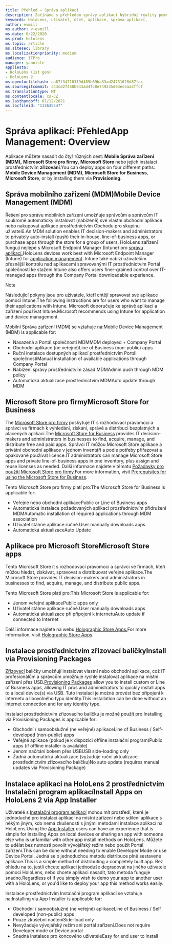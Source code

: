 ```yaml
---
title: Přehled – Správa aplikací
description: Začínáme s přehledem správy aplikací hybridní reality pomocí správy mobilních zařízení, Microsoft Storu pro firmy a zřizovacích balíčků
keywords: HoloLens, uživatel, účet, aplikace, správa aplikací,
author: evmill
ms.author: v-evmill
ms.date: 6/22/2020
ms.prod: hololens
ms.topic: article
ms.sitesec: library
ms.localizationpriority: medium
audience: ITPro
manager: yannisle
appliesto:
- HoloLens (1st gen)
- HoloLens 2
ms.openlocfilehash: ca87f34718319d489b69ba33ad24731628d87fac
ms.sourcegitcommit: c43cd2f450b643ad4fc8e749235d03ec5aa3ffcf
ms.translationtype: MT
ms.contentlocale: cs-CZ
ms.lasthandoff: 07/12/2021
ms.locfileid: "113635547"
---
```

# <a name="app-management-overview"></a><span data-ttu-id="4c03d-104">Správa aplikací: Přehled</span><span class="sxs-lookup"><span data-stu-id="4c03d-104">App Management: Overview</span></span>

<span data-ttu-id="4c03d-105">Aplikace můžete nasadit do čtyř různých cest: **Mobile Správa zařízení (MDM),** **Microsoft Store pro firmy,** **Microsoft Store** nebo jejich instalací prostřednictvím **zřizování**.</span><span class="sxs-lookup"><span data-stu-id="4c03d-105">You can deploy apps on four different paths: **Mobile Device Management (MDM)**, **Microsoft Store for Business**, **Microsoft Store**, or by installing them via **Provisioning**.</span></span>

## <a name="mobile-device-management-mdm"></a><span data-ttu-id="4c03d-106">Správa mobilního zařízení (MDM)</span><span class="sxs-lookup"><span data-stu-id="4c03d-106">Mobile Device Management (MDM)</span></span>

<span data-ttu-id="4c03d-107">Řešení pro správu mobilních zařízení umožňuje správcům a správcům IT soukromě automaticky instalovat (nabízeně) své vlastní obchodní aplikace nebo nakupovat aplikace prostřednictvím Obchodu pro skupinu uživatelů.</span><span class="sxs-lookup"><span data-stu-id="4c03d-107">An MDM solution enables IT decision-makers and administrators to privately auto-install (push) their in-house, line-of-business apps, or purchase apps through the store for a group of users.</span></span> <span data-ttu-id="4c03d-108">HoloLens zařízení fungují nejlépe s Microsoft Endpoint Manager (Intune) pro [správu aplikací.](app-deploy-intune.md)</span><span class="sxs-lookup"><span data-stu-id="4c03d-108">HoloLens devices work best with Microsoft Endpoint Manager (Intune) for [application management](app-deploy-intune.md).</span></span> <span data-ttu-id="4c03d-109">Intune také nabízí uživatelům přesnější kontrolu nad aplikacemi spravovanými IT prostřednictvím Portál společnosti ke stažení.</span><span class="sxs-lookup"><span data-stu-id="4c03d-109">Intune also offers users finer-grained control over IT-managed apps through the Company Portal downloadable experience.</span></span>

> [!NOTE]
> <span data-ttu-id="4c03d-110">Následující pokyny jsou pro uživatele, kteří chtějí spravovat své aplikace pomocí Intune.</span><span class="sxs-lookup"><span data-stu-id="4c03d-110">The following instructions are for users who want to manage their applications with Intune.</span></span> <span data-ttu-id="4c03d-111">Microsoft doporučuje ke správě aplikací a zařízení používat Intune.</span><span class="sxs-lookup"><span data-stu-id="4c03d-111">Microsoft recommends using Intune for application and device management.</span></span>

<span data-ttu-id="4c03d-112">Mobilní Správa zařízení (MDM) se vztahuje na:</span><span class="sxs-lookup"><span data-stu-id="4c03d-112">Mobile Device Management (MDM) is applicable for:</span></span>

* <span data-ttu-id="4c03d-113">Nasazená a Portál společnosti MDM</span><span class="sxs-lookup"><span data-stu-id="4c03d-113">MDM deployed + Company Portal</span></span>
* <span data-ttu-id="4c03d-114">Obchodní aplikace (ne veřejné)</span><span class="sxs-lookup"><span data-stu-id="4c03d-114">Line of Business (non-public) apps</span></span>
* <span data-ttu-id="4c03d-115">Ruční instalace dostupných aplikací prostřednictvím Portál společnosti</span><span class="sxs-lookup"><span data-stu-id="4c03d-115">Manual installation of available applications through Company Portal</span></span>
* <span data-ttu-id="4c03d-116">Nabízení správy prostřednictvím zásad MDM</span><span class="sxs-lookup"><span data-stu-id="4c03d-116">Admin push through MDM policy</span></span>
* <span data-ttu-id="4c03d-117">Automatická aktualizace prostřednictvím MDM</span><span class="sxs-lookup"><span data-stu-id="4c03d-117">Auto update through MDM</span></span>

## <a name="microsoft-store-for-business"></a><span data-ttu-id="4c03d-118">Microsoft Store pro firmy</span><span class="sxs-lookup"><span data-stu-id="4c03d-118">Microsoft Store for Business</span></span>

<span data-ttu-id="4c03d-119">The [Microsoft Store pro firmy](app-deploy-store-business.md) poskytuje IT s rozhodovací pravomocí a správci ve firmách k vyhledání, získání, správě a distribuci bezplatných a placených aplikací.</span><span class="sxs-lookup"><span data-stu-id="4c03d-119">The [Microsoft Store for Business](app-deploy-store-business.md) provides IT decision-makers and administrators in businesses to find, acquire, manage, and distribute free and paid apps.</span></span> <span data-ttu-id="4c03d-120">Správci IT můžou Microsoft Store aplikace a privátní obchodní aplikace v jednom inventáři a podle potřeby přiřazovat a opakovaně používat licence.</span><span class="sxs-lookup"><span data-stu-id="4c03d-120">IT administrators can manage Microsoft Store apps and private line-of-business apps in one inventory, plus assign and reuse licenses as needed.</span></span> <span data-ttu-id="4c03d-121">Další informace najdete v tématu [Požadavky pro použití Microsoft Store pro firmy](/microsoft-store/prerequisites-microsoft-store-for-business).</span><span class="sxs-lookup"><span data-stu-id="4c03d-121">For more information, visit [Prerequisites for using the Microsoft Store for Business](/microsoft-store/prerequisites-microsoft-store-for-business).</span></span>

<span data-ttu-id="4c03d-122">Tento Microsoft Store pro firmy platí pro:</span><span class="sxs-lookup"><span data-stu-id="4c03d-122">The Microsoft Store for Business is applicable for:</span></span>

* <span data-ttu-id="4c03d-123">Veřejné nebo obchodní aplikace</span><span class="sxs-lookup"><span data-stu-id="4c03d-123">Public or Line of Business apps</span></span>
* <span data-ttu-id="4c03d-124">Automatická instalace požadovaných aplikací prostřednictvím přidružení MDM</span><span class="sxs-lookup"><span data-stu-id="4c03d-124">Automatic installation of required applications through MDM association</span></span>
* <span data-ttu-id="4c03d-125">Uživatel stáhne aplikace ručně.</span><span class="sxs-lookup"><span data-stu-id="4c03d-125">User manually downloads apps</span></span>
* <span data-ttu-id="4c03d-126">Automatická aktualizace</span><span class="sxs-lookup"><span data-stu-id="4c03d-126">Auto Update</span></span>

## <a name="microsoft-store-apps"></a><span data-ttu-id="4c03d-127">Aplikace pro Microsoft Store</span><span class="sxs-lookup"><span data-stu-id="4c03d-127">Microsoft Store apps</span></span>

<span data-ttu-id="4c03d-128">Tento Microsoft Store it s rozhodovací pravomocí a správci ve firmách, kteří můžou hledat, získávat, spravovat a distribuovat veřejné aplikace.</span><span class="sxs-lookup"><span data-stu-id="4c03d-128">The Microsoft Store provides IT decision-makers and administrators in businesses to find, acquire, manage, and distribute public apps.</span></span>

<span data-ttu-id="4c03d-129">Tento Microsoft Store platí pro:</span><span class="sxs-lookup"><span data-stu-id="4c03d-129">This Microsoft Store is applicable for:</span></span>

* <span data-ttu-id="4c03d-130">Jenom veřejné aplikace</span><span class="sxs-lookup"><span data-stu-id="4c03d-130">Public apps only</span></span>
* <span data-ttu-id="4c03d-131">Uživatel stáhne aplikace ručně.</span><span class="sxs-lookup"><span data-stu-id="4c03d-131">User manually downloads apps</span></span>
* <span data-ttu-id="4c03d-132">Automatická aktualizace při připojení k internetu</span><span class="sxs-lookup"><span data-stu-id="4c03d-132">Auto update if connected to Internet</span></span>

<span data-ttu-id="4c03d-133">Další informace najdete na webu [Holographic Store Apps.](/hololens/holographic-store-apps)</span><span class="sxs-lookup"><span data-stu-id="4c03d-133">For more information, visit [Holographic Store Apps](/hololens/holographic-store-apps).</span></span>

## <a name="install-via-provisioning-packages"></a><span data-ttu-id="4c03d-134">Instalace prostřednictvím zřizovací balíčky</span><span class="sxs-lookup"><span data-stu-id="4c03d-134">Install via Provisioning Packages</span></span>

<span data-ttu-id="4c03d-135">[Zřizovací](app-deploy-provisioning-package.md) balíčky umožňují instalovat vlastní nebo obchodní aplikace, což IT profesionálům a správcům umožňuje rychle instalovat aplikace na místní zařízení přes USB.</span><span class="sxs-lookup"><span data-stu-id="4c03d-135">[Provisioning Packages](app-deploy-provisioning-package.md) allow you to install custom or Line of Business apps, allowing IT pros and administrators to quickly install apps to a local device(s) via USB.</span></span> <span data-ttu-id="4c03d-136">Tuto instalaci je možné provést bez připojení k internetu a libovolného typu identity.</span><span class="sxs-lookup"><span data-stu-id="4c03d-136">This installation can be done without an internet connection and for any identity type.</span></span>

<span data-ttu-id="4c03d-137">Instalaci prostřednictvím zřizovacího balíčku je možné použít pro:</span><span class="sxs-lookup"><span data-stu-id="4c03d-137">Installing via Provisioning Packages is applicable for:</span></span>

* <span data-ttu-id="4c03d-138">Obchodní / samoobslužné (ne veřejné) aplikace</span><span class="sxs-lookup"><span data-stu-id="4c03d-138">Line of Business / Self-developed (non-public) apps</span></span>
* <span data-ttu-id="4c03d-139">Veřejné aplikace (pokud je k dispozici offline instalační program)</span><span class="sxs-lookup"><span data-stu-id="4c03d-139">Public apps (if offline installer is available)</span></span>
* <span data-ttu-id="4c03d-140">Jenom načítání bokem přes USB</span><span class="sxs-lookup"><span data-stu-id="4c03d-140">USB side-loading only</span></span>
* <span data-ttu-id="4c03d-141">Žádná automatická aktualizace (vyžaduje ruční aktualizace prostřednictvím zřizovacího balíčku)</span><span class="sxs-lookup"><span data-stu-id="4c03d-141">No auto update (requires manual updates via Provisioning Package)</span></span>

## <a name="install-apps-on-hololens-2-via-app-installer"></a><span data-ttu-id="4c03d-142">Instalace aplikací na HoloLens 2 prostřednictvím Instalační program aplikací</span><span class="sxs-lookup"><span data-stu-id="4c03d-142">Install Apps on HoloLens 2 via App Installer</span></span>

<span data-ttu-id="4c03d-143">Uživatelé s [Instalační program aplikací](app-deploy-app-installer.md) mohou mít prostředí, které je jednoduché pro instalaci aplikací na místní zařízení nebo sdílení aplikace s někým jiným, kdo nemá zkušenosti s jinými metodami instalace aplikací na HoloLens.</span><span class="sxs-lookup"><span data-stu-id="4c03d-143">Using the [App Installer](app-deploy-app-installer.md) users can have an experience that is simple for installing Apps on local devices or sharing an app with someone else who is unfamiliar with other app install methods on HoloLens.</span></span> <span data-ttu-id="4c03d-144">Můžete to udělat bez nutnosti povolit vývojářský režim nebo použít Portál zařízení.</span><span class="sxs-lookup"><span data-stu-id="4c03d-144">This can be done without needing to enable Developer Mode or use Device Portal.</span></span> <span data-ttu-id="4c03d-145">Jedná se o jednoduchou metodu distribuce plně sestavené aplikace.</span><span class="sxs-lookup"><span data-stu-id="4c03d-145">This is a simple method of distributing a completely built app.</span></span> <span data-ttu-id="4c03d-146">Bez ohledu na to, jestli chcete aplikaci jednoduše degradovat na jiného uživatele pomocí HoloLens, nebo chcete aplikaci nasadit, tato metoda funguje snadno.</span><span class="sxs-lookup"><span data-stu-id="4c03d-146">Regardless of if you simply wish to demo your app to another user with a HoloLens, or you'd like to deploy your app this method works easily.</span></span>

<span data-ttu-id="4c03d-147">Instalace prostřednictvím Instalační program aplikací se vztahuje na:</span><span class="sxs-lookup"><span data-stu-id="4c03d-147">Installing via App Installer is applicable for:</span></span>

* <span data-ttu-id="4c03d-148">Obchodní / samoobslužné (ne veřejné) aplikace</span><span class="sxs-lookup"><span data-stu-id="4c03d-148">Line of Business / Self developed (non-public) apps</span></span>
* <span data-ttu-id="4c03d-149">Pouze zkušební načtení</span><span class="sxs-lookup"><span data-stu-id="4c03d-149">Side-load only</span></span>
* <span data-ttu-id="4c03d-150">Nevyžaduje vývojářský režim ani portál zařízení.</span><span class="sxs-lookup"><span data-stu-id="4c03d-150">Does not require Developer mode or Device portal</span></span>
* <span data-ttu-id="4c03d-151">Snadná instalace pro koncového uživatele</span><span class="sxs-lookup"><span data-stu-id="4c03d-151">Easy for end user to install</span></span>
